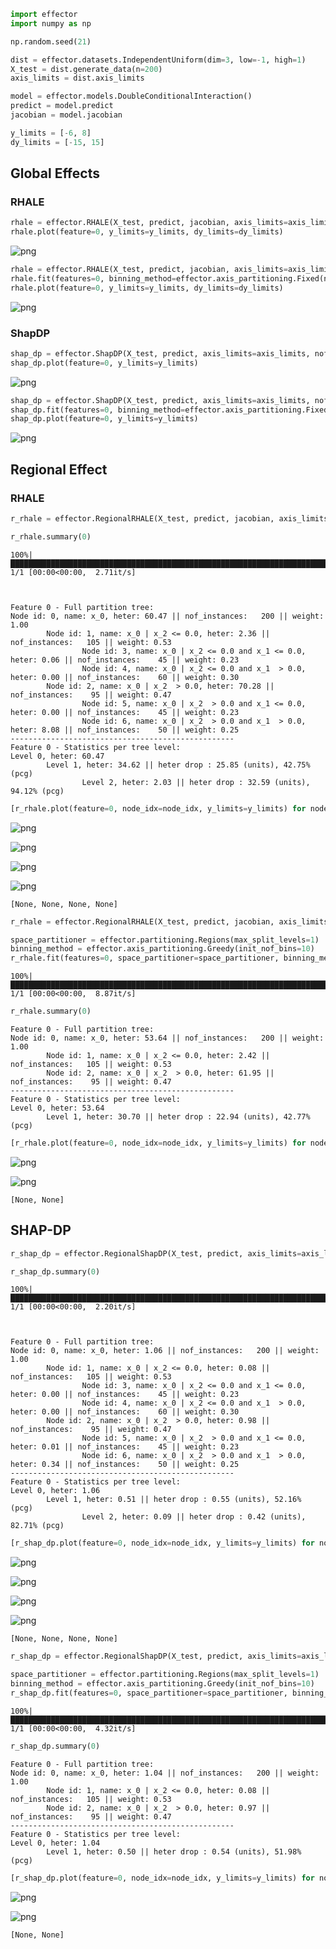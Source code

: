 ```python
import effector
import numpy as np
```


```python
np.random.seed(21)
```


```python
dist = effector.datasets.IndependentUniform(dim=3, low=-1, high=1)
X_test = dist.generate_data(n=200)
axis_limits = dist.axis_limits
```


```python
model = effector.models.DoubleConditionalInteraction()
predict = model.predict
jacobian = model.jacobian
```


```python
y_limits = [-6, 8]
dy_limits = [-15, 15]
```

## Global Effects

### RHALE


```python
rhale = effector.RHALE(X_test, predict, jacobian, axis_limits=axis_limits, nof_instances="all")
rhale.plot(feature=0, y_limits=y_limits, dy_limits=dy_limits)
```


    
![png](flexible_api_files/flexible_api_7_0.png)
    



```python
rhale = effector.RHALE(X_test, predict, jacobian, axis_limits=axis_limits, nof_instances="all")
rhale.fit(features=0, binning_method=effector.axis_partitioning.Fixed(nof_bins=5))
rhale.plot(feature=0, y_limits=y_limits, dy_limits=dy_limits)
```


    
![png](flexible_api_files/flexible_api_8_0.png)
    


### ShapDP


```python
shap_dp = effector.ShapDP(X_test, predict, axis_limits=axis_limits, nof_instances="all")
shap_dp.plot(feature=0, y_limits=y_limits)
```


    
![png](flexible_api_files/flexible_api_10_0.png)
    



```python
shap_dp = effector.ShapDP(X_test, predict, axis_limits=axis_limits, nof_instances="all")
shap_dp.fit(features=0, binning_method=effector.axis_partitioning.Fixed(nof_bins=10))
shap_dp.plot(feature=0, y_limits=y_limits)
```


    
![png](flexible_api_files/flexible_api_11_0.png)
    


## Regional Effect

### RHALE


```python
r_rhale = effector.RegionalRHALE(X_test, predict, jacobian, axis_limits=axis_limits, nof_instances="all")
```


```python
r_rhale.summary(0)
```

    100%|█████████████████████████████████████████████████████████████████████████████████████████████████████████████████████████████████████████████████████████████████████████| 1/1 [00:00<00:00,  2.71it/s]

    
    
    Feature 0 - Full partition tree:
    Node id: 0, name: x_0, heter: 60.47 || nof_instances:   200 || weight: 1.00
            Node id: 1, name: x_0 | x_2 <= 0.0, heter: 2.36 || nof_instances:   105 || weight: 0.53
                    Node id: 3, name: x_0 | x_2 <= 0.0 and x_1 <= 0.0, heter: 0.06 || nof_instances:    45 || weight: 0.23
                    Node id: 4, name: x_0 | x_2 <= 0.0 and x_1  > 0.0, heter: 0.00 || nof_instances:    60 || weight: 0.30
            Node id: 2, name: x_0 | x_2  > 0.0, heter: 70.28 || nof_instances:    95 || weight: 0.47
                    Node id: 5, name: x_0 | x_2  > 0.0 and x_1 <= 0.0, heter: 0.00 || nof_instances:    45 || weight: 0.23
                    Node id: 6, name: x_0 | x_2  > 0.0 and x_1  > 0.0, heter: 8.08 || nof_instances:    50 || weight: 0.25
    --------------------------------------------------
    Feature 0 - Statistics per tree level:
    Level 0, heter: 60.47
            Level 1, heter: 34.62 || heter drop : 25.85 (units), 42.75% (pcg)
                    Level 2, heter: 2.03 || heter drop : 32.59 (units), 94.12% (pcg)
    
    


    



```python
[r_rhale.plot(feature=0, node_idx=node_idx, y_limits=y_limits) for node_idx in range (3, 7)]
```


    
![png](flexible_api_files/flexible_api_16_0.png)
    



    
![png](flexible_api_files/flexible_api_16_1.png)
    



    
![png](flexible_api_files/flexible_api_16_2.png)
    



    
![png](flexible_api_files/flexible_api_16_3.png)
    





    [None, None, None, None]




```python
r_rhale = effector.RegionalRHALE(X_test, predict, jacobian, axis_limits=axis_limits, nof_instances="all")
```


```python
space_partitioner = effector.partitioning.Regions(max_split_levels=1)
binning_method = effector.axis_partitioning.Greedy(init_nof_bins=10)
r_rhale.fit(features=0, space_partitioner=space_partitioner, binning_method=binning_method)
```

    100%|█████████████████████████████████████████████████████████████████████████████████████████████████████████████████████████████████████████████████████████████████████████| 1/1 [00:00<00:00,  8.87it/s]



```python
r_rhale.summary(0)
```

    
    
    Feature 0 - Full partition tree:
    Node id: 0, name: x_0, heter: 53.64 || nof_instances:   200 || weight: 1.00
            Node id: 1, name: x_0 | x_2 <= 0.0, heter: 2.42 || nof_instances:   105 || weight: 0.53
            Node id: 2, name: x_0 | x_2  > 0.0, heter: 61.95 || nof_instances:    95 || weight: 0.47
    --------------------------------------------------
    Feature 0 - Statistics per tree level:
    Level 0, heter: 53.64
            Level 1, heter: 30.70 || heter drop : 22.94 (units), 42.77% (pcg)
    
    



```python
[r_rhale.plot(feature=0, node_idx=node_idx, y_limits=y_limits) for node_idx in range (1, 3)]
```


    
![png](flexible_api_files/flexible_api_20_0.png)
    



    
![png](flexible_api_files/flexible_api_20_1.png)
    





    [None, None]



## SHAP-DP


```python
r_shap_dp = effector.RegionalShapDP(X_test, predict, axis_limits=axis_limits, nof_instances="all")
```


```python
r_shap_dp.summary(0)
```

    100%|█████████████████████████████████████████████████████████████████████████████████████████████████████████████████████████████████████████████████████████████████████████| 1/1 [00:00<00:00,  2.20it/s]

    
    
    Feature 0 - Full partition tree:
    Node id: 0, name: x_0, heter: 1.06 || nof_instances:   200 || weight: 1.00
            Node id: 1, name: x_0 | x_2 <= 0.0, heter: 0.08 || nof_instances:   105 || weight: 0.53
                    Node id: 3, name: x_0 | x_2 <= 0.0 and x_1 <= 0.0, heter: 0.00 || nof_instances:    45 || weight: 0.23
                    Node id: 4, name: x_0 | x_2 <= 0.0 and x_1  > 0.0, heter: 0.00 || nof_instances:    60 || weight: 0.30
            Node id: 2, name: x_0 | x_2  > 0.0, heter: 0.98 || nof_instances:    95 || weight: 0.47
                    Node id: 5, name: x_0 | x_2  > 0.0 and x_1 <= 0.0, heter: 0.01 || nof_instances:    45 || weight: 0.23
                    Node id: 6, name: x_0 | x_2  > 0.0 and x_1  > 0.0, heter: 0.34 || nof_instances:    50 || weight: 0.25
    --------------------------------------------------
    Feature 0 - Statistics per tree level:
    Level 0, heter: 1.06
            Level 1, heter: 0.51 || heter drop : 0.55 (units), 52.16% (pcg)
                    Level 2, heter: 0.09 || heter drop : 0.42 (units), 82.71% (pcg)
    
    


    



```python
[r_shap_dp.plot(feature=0, node_idx=node_idx, y_limits=y_limits) for node_idx in range (3, 7)]
```


    
![png](flexible_api_files/flexible_api_24_0.png)
    



    
![png](flexible_api_files/flexible_api_24_1.png)
    



    
![png](flexible_api_files/flexible_api_24_2.png)
    



    
![png](flexible_api_files/flexible_api_24_3.png)
    





    [None, None, None, None]




```python
r_shap_dp = effector.RegionalShapDP(X_test, predict, axis_limits=axis_limits, nof_instances="all")
```


```python
space_partitioner = effector.partitioning.Regions(max_split_levels=1)
binning_method = effector.axis_partitioning.Greedy(init_nof_bins=10)
r_shap_dp.fit(features=0, space_partitioner=space_partitioner, binning_method=binning_method)
```

    100%|█████████████████████████████████████████████████████████████████████████████████████████████████████████████████████████████████████████████████████████████████████████| 1/1 [00:00<00:00,  4.32it/s]



```python
r_shap_dp.summary(0)
```

    
    
    Feature 0 - Full partition tree:
    Node id: 0, name: x_0, heter: 1.04 || nof_instances:   200 || weight: 1.00
            Node id: 1, name: x_0 | x_2 <= 0.0, heter: 0.08 || nof_instances:   105 || weight: 0.53
            Node id: 2, name: x_0 | x_2  > 0.0, heter: 0.97 || nof_instances:    95 || weight: 0.47
    --------------------------------------------------
    Feature 0 - Statistics per tree level:
    Level 0, heter: 1.04
            Level 1, heter: 0.50 || heter drop : 0.54 (units), 51.98% (pcg)
    
    



```python
[r_shap_dp.plot(feature=0, node_idx=node_idx, y_limits=y_limits) for node_idx in range (1, 3)]
```


    
![png](flexible_api_files/flexible_api_28_0.png)
    



    
![png](flexible_api_files/flexible_api_28_1.png)
    





    [None, None]


